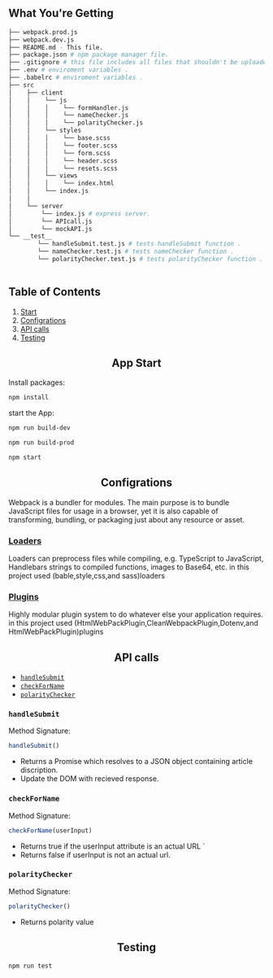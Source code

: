 ## What You're Getting
```bash
├── webpack.prod.js
├── webpack.dev.js
├── README.md - This file.
├── package.json # npm package manager file.
├── .gitignore # this file includes all files that shouldn't be uploaded to git repo .
├── .env # enviroment variables .
├── .babelrc # enviroment variables .
├── src
│    ├── client
│    │    └── js
│    │    │    └── formHandler.js
│    │    │    └── nameChecker.js
│    │    │    └── polarityChecker.js
│    │    └── styles
│    │    │    └── base.scss
│    │    │    └── footer.scss
│    │    │    └── form.scss
│    │    │    └── header.scss
│    │    │    └── resets.scss
│    │    └── views
│    │    │    └── index.html
│    │    └── index.js
│    │
│    └── server
│        └── index.js # express server.
│        └── APIcall.js 
│        └── mockAPI.js 
└── __test__ 
        └── handleSubmit.test.js # tests handleSubmit function .
        └── nameChecker.test.js # tests nameChecker function .
        └── polarityChecker.test.js # tests polarityChecker function .
        
```
## Table of Contents

1. [Start](#install)
2. [Configrations](#introduction)
3. [API calls](#concepts)
4. [Testing](#contributing)

 <h2 align="center">App Start</h2>
 
 Install packages:

```bash
npm install 
```


start the App:

```bash
npm run build-dev 
```
```bash
npm run build-prod 
```
```bash
npm start 
```
 
 <h2 align="center">Configrations</h2>
 Webpack is a bundler for modules. The main purpose is to bundle JavaScript
 files for usage in a browser, yet it is also capable of transforming, bundling,
 or packaging just about any resource or asset.
 
 ### [Loaders](https://webpack.js.org/plugins/)
 Loaders can preprocess files while compiling, e.g. TypeScript to JavaScript, Handlebars strings to compiled functions, images to Base64, etc.
 in this project used (bable,style,css,and sass)loaders
 
 ### [Plugins](https://webpack.js.org/loaders/)
 Highly modular plugin system to do whatever else your application requires.
 in this project used (HtmlWebPackPlugin,CleanWebpackPlugin,Dotenv,and HtmlWebPackPlugin)plugins
 
 <h2 align="center">API calls</h2>
 
* [`handleSubmit`](#handleSubmit)
* [`checkForName`](#checkForName)
* [`polarityChecker`](#checkForName)

### `handleSubmit`

Method Signature:

```js
handleSubmit()
```

* Returns a Promise which resolves to a JSON object containing article discription.
* Update the DOM with recieved response.

### `checkForName`

Method Signature:

```js
checkForName(userInput)
```

* Returns true if the userInput attribute is an actual URL `
* Returns false if userInput is not an actual url.

### `polarityChecker`

Method Signature:

```js
polarityChecker()
```

* Returns polarity value

 <h2 align="center">Testing</h2>
 
```bash
npm run test
```
